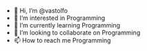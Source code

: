 - 👋 Hi, I’m @vastolfo
- 👀 I’m interested in Programming
- 🌱 I’m currently learning Programming
- 💞️ I’m looking to collaborate on Programming
- 📫 How to reach me Programming
